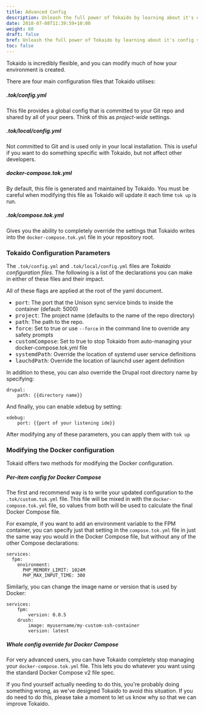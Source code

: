 ```yaml
---
title: Advanced Config
description: Unleash the full power of Tokaido by learning about it's config structure
date: 2018-07-08T11:39:59+10:00
weight: 60
draft: false
bref: Unleash the full power of Tokaido by learning about it's config structure
toc: false
---
```


Tokaido is incredibly flexible, and you can modify much of how your environment is created. 

There are four main configuration files that Tokaido utilises:

##### .tok/config.yml
This file provides a global config that is committed to your Git repo and shared by all of your peers. Think of this as _project-wide_ settings. 

##### .tok/local/config.yml
Not committed to Git and is used only in your local installation. This is useful if you want to do something specific with Tokaido, but not affect other developers. 

##### docker-compose.tok.yml
By default, this file is generated and maintained by Tokaido. You must be careful when modifying this file as Tokaido will update it each time `tok up` is run. 

##### .tok/compose.tok.yml
Gives you the ability to completely override the settings that Tokaido writes into the `docker-compose.tok.yml` file in your repository root. 

### Tokaido Configuration Parameters
The `.tok/config.yml` and `.tok/local/config.yml` files are _Tokaido configuration files_. The following is a list of the declarations you can make in either of these files and their impact. 

All of these flags are applied at the root of the yaml document. 

- <kbd>port</kbd>: The port that the Unison sync service binds to inside the container (default: 5000)
- <kbd>project</kbd>: The project name (defaults to the name of the repo directory)
- <kbd>path</kbd>: The path to the repo. 
- <kbd>force</kbd>: Set to true or use `--force` in the command line to override any safety prompts
- <kbd>customCompose</kbd>: Set to true to stop Tokaido from auto-managing your docker-compose.tok.yml file
- <kbd>systemdPath</kbd>: Override the location of systemd user service definitions
- <kbd>lauchdPath</kbd>: Override the location of launchd user agent definition

In addition to these, you can also override the Drupal root directory name by specifying:

```
drupal: 
    path: {{directory name}}
```

And finally, you can enable xdebug by setting:

```
xdebug:
    port: {{port of your listening ide}}
```

After modifying any of these parameters, you can apply them with `tok up`

### Modifying the Docker configuration
Tokaid offers two methods for modifying the Docker configuration. 

##### Per-item config for Docker Compose
The first and recommend way is to write your updated configuration to the `.tok/custom.tok.yml` file. This file will be mixed in with the `docker-compose.tok.yml` file, so values from both will be used to calculate the final Docker Compose file. 

For example, if you want to add an environment variable to the FPM container, you can specify just that setting in the `compose.tok.yml` file in just the same way you would in the Docker Compose file, but without any of the other Compose declarations:

```
services:
  fpm:
    environment:
      PHP_MEMORY_LIMIT: 1024M
      PHP_MAX_INPUT_TIME: 300
```

Similarly, you can change the image name or version that is used by Docker:

```
services:
    fpm:
        version: 0.0.5
    drush:
        image: myusername/my-custom-ssh-container
        version: latest
```

##### Whole config override for Docker Compose
For very advanced users, you can have Tokaido completely stop managing your `docker-compose.tok.yml` file. This lets you do whatever you want using the standard Docker Compose v2 file spec. 

If you find yourself actually needing to do this, you're probably doing something wrong, as we've designed Tokaido to avoid this situation. If you do need to do this, please take a moment to let us know why so that we can improve Tokaido. 

